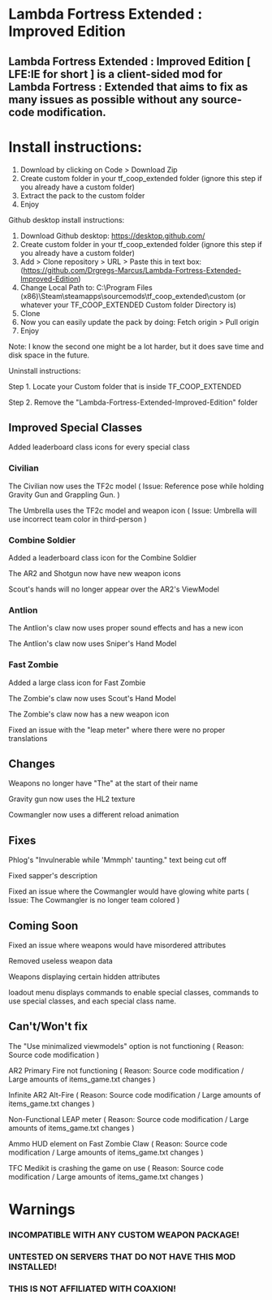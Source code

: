 # Lambda Fortress Extended : Improved Edition
## Lambda Fortress Extended : Improved Edition [ LFE:IE for short ] is a client-sided mod for Lambda Fortress : Extended that aims to fix as many issues as possible without any source-code modification.

# Install instructions:
1. Download by clicking on Code > Download Zip
2. Create custom folder in your tf_coop_extended folder (ignore this step if you already have a custom folder)
3. Extract the pack to the custom folder
4. Enjoy
 
 
 
Github desktop install instructions:
1. Download Github desktop: https://desktop.github.com/
2. Create custom folder in your tf_coop_extended folder (ignore this step if you already have a custom folder)
3. Add > Clone repository > URL > Paste this in text box:(https://github.com/Drgregs-Marcus/Lambda-Fortress-Extended-Improved-Edition)
4. Change Local Path to: C:\Program Files (x86)\Steam\steamapps\sourcemods\tf_coop_extended\custom (or whatever your TF_COOP_EXTENDED Custom folder Directory is)
5. Clone
6. Now you can easily update the pack by doing: Fetch origin > Pull origin
7. Enjoy
 
Note: I know the second one might be a lot harder, but it does save time and disk space in the future.
 
Uninstall instructions:
 
Step 1. Locate your Custom folder that is inside TF_COOP_EXTENDED

Step 2. Remove the "Lambda-Fortress-Extended-Improved-Edition" folder
 



## Improved Special Classes

Added leaderboard class icons for every special class

### Civilian

The Civilian now uses the TF2c model ( Issue: Reference pose while holding Gravity Gun and Grappling Gun. )

The Umbrella uses the TF2c model and weapon icon ( Issue: Umbrella will use incorrect team color in third-person )

### Combine Soldier

Added a leaderboard class icon for the Combine Soldier

The AR2 and Shotgun now have new weapon icons

Scout's hands will no longer appear over the AR2's ViewModel

### Antlion

The Antlion's claw now uses proper sound effects and has a new icon

The Antlion's claw now uses Sniper's Hand Model

### Fast Zombie

Added a large class icon for Fast Zombie

The Zombie's claw now uses Scout's Hand Model

The Zombie's claw now has a new weapon icon

Fixed an issue with the "leap meter" where there were no proper translations


## Changes


Weapons no longer have "The" at the start of their name

Gravity gun now uses the HL2 texture

Cowmangler now uses a different reload animation

## Fixes


Phlog's "Invulnerable while 'Mmmph' taunting." text being cut off

Fixed sapper's description

Fixed an issue where the Cowmangler would have glowing white parts ( Issue: The Cowmangler is no longer team colored )

## Coming Soon

Fixed an issue where weapons would have misordered attributes

Removed useless weapon data

Weapons displaying certain hidden attributes

loadout menu displays commands to enable special classes, commands to use special classes, and each special class name.


## Can't/Won't fix


The "Use minimalized viewmodels" option is not functioning ( Reason: Source code modification )

AR2 Primary Fire not functioning ( Reason: Source code modification / Large amounts of items_game.txt changes )

Infinite AR2 Alt-Fire ( Reason: Source code modification / Large amounts of items_game.txt changes )

Non-Functional LEAP meter ( Reason: Source code modification / Large amounts of items_game.txt changes )

Ammo HUD element on Fast Zombie Claw ( Reason: Source code modification / Large amounts of items_game.txt changes )

TFC Medikit is crashing the game on use ( Reason: Source code modification / Large amounts of items_game.txt changes )

# Warnings
### INCOMPATIBLE WITH ANY CUSTOM WEAPON PACKAGE!

### UNTESTED ON SERVERS THAT DO NOT HAVE THIS MOD INSTALLED!

### THIS IS NOT AFFILIATED WITH COAXION!

